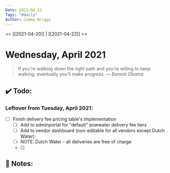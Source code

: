 ```yaml
---
Date: 2021-04-21
Tags: "#daily"
Author: Jimmy Briggs
---
```


<< [[2021-04-20]] | [[2021-04-22]] >>

# Wednesday, April 2021

> If you're walking down the right path and you're willing to keep walking, eventually you'll make progress.
> &mdash; <cite>Barack Obama</cite>


## ✔️ Todo:

### Leftover from Tuesday, April 2021:

- [ ] Finish delivery fee pricing table's implementation
	- [ ] Add to adminportal for "default" powwater delivery fee tiers
	- [ ] Add to vendor dashboard (non-editable for all vendors except Dutch Water)
	- [ ] NOTE: Dutch Water - all deliveries are free of charge
	- [ ] 

## 📝 Notes: